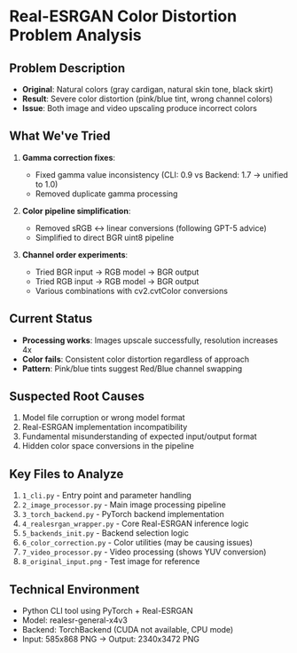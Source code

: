 # Real-ESRGAN Color Distortion Problem Analysis

## Problem Description
- **Original**: Natural colors (gray cardigan, natural skin tone, black skirt)
- **Result**: Severe color distortion (pink/blue tint, wrong channel colors)
- **Issue**: Both image and video upscaling produce incorrect colors

## What We've Tried
1. **Gamma correction fixes**:
   - Fixed gamma value inconsistency (CLI: 0.9 vs Backend: 1.7 → unified to 1.0)
   - Removed duplicate gamma processing

2. **Color pipeline simplification**:
   - Removed sRGB ↔ linear conversions (following GPT-5 advice)
   - Simplified to direct BGR uint8 pipeline

3. **Channel order experiments**:
   - Tried BGR input → RGB model → BGR output
   - Tried RGB input → RGB model → BGR output  
   - Various combinations with cv2.cvtColor conversions

## Current Status
- **Processing works**: Images upscale successfully, resolution increases 4x
- **Color fails**: Consistent color distortion regardless of approach
- **Pattern**: Pink/blue tints suggest Red/Blue channel swapping

## Suspected Root Causes
1. Model file corruption or wrong model format
2. Real-ESRGAN implementation incompatibility
3. Fundamental misunderstanding of expected input/output format
4. Hidden color space conversions in the pipeline

## Key Files to Analyze
1. `1_cli.py` - Entry point and parameter handling
2. `2_image_processor.py` - Main image processing pipeline  
3. `3_torch_backend.py` - PyTorch backend implementation
4. `4_realesrgan_wrapper.py` - Core Real-ESRGAN inference logic
5. `5_backends_init.py` - Backend selection logic
6. `6_color_correction.py` - Color utilities (may be causing issues)
7. `7_video_processor.py` - Video processing (shows YUV conversion)
8. `8_original_input.png` - Test image for reference

## Technical Environment
- Python CLI tool using PyTorch + Real-ESRGAN
- Model: realesr-general-x4v3
- Backend: TorchBackend (CUDA not available, CPU mode)
- Input: 585x868 PNG → Output: 2340x3472 PNG